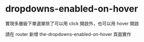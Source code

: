 # dropdowns-enabled-on-hover

實現多層級下單選單除了可以用 click 開啟外，也可以用 hover 開啟

請在 router 新增 the-dropdowns-enabled-on-hover 頁面實作
